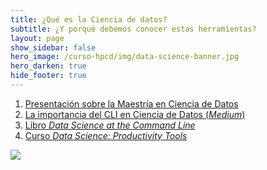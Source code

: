 ```yaml
---
title: ¿Qué es la Ciencia de datos?
subtitle: ¿Y porqué debemos conocer estas herramientas?
layout: page
show_sidebar: false
hero_image: /curso-hpcd/img/data-science-banner.jpg
hero_darken: true
hide_footer: true
---
```



1. [Presentación sobre la Maestría en Ciencia de Datos](https://github.com/mcd-unison/curso-hpcd/raw/main/intro/MCD-rapida.pdf)
2. [La importancia del CLI en Ciencia de Datos (*Medium*)](https://towardsdatascience.com/should-you-pick-up-linux-skills-for-data-science-in-2021-9458736d156a)
3. [Libro *Data Science at the Command Line*](https://datascienceatthecommandline.com/2e/)
4. [Curso *Data Science: Productivity Tools*](https://www.edx.org/course/data-science-productivity-tools)


![](https://enoan2022.eventos.cimat.mx/sites/enoan2022/files/logos-enoan2022-1.png)

